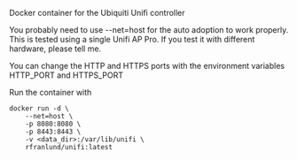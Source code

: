 Docker container for the Ubiquiti Unifi controller

You probably need to use --net=host for the auto adoption to work properly.
This is tested using a single Unifi AP Pro. If you test it with different hardware,
please tell me.

You can change the HTTP and HTTPS ports with the environment variables
HTTP_PORT
and HTTPS_PORT

Run the container with
```
docker run -d \
	--net=host \
	-p 8080:8080 \
	-p 8443:8443 \
	-v <data_dir>:/var/lib/unifi \
	rfranlund/unifi:latest
```
